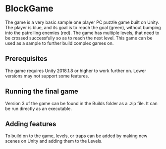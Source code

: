 # BlockGame
The game is a very basic sample one player PC puzzle game built on Unity. The player is blue, and its goal is to reach the goal (green), without bumping into the patrolling enemies (red). The game has multiple levels, that need to be crossed successfully so as to reach the next level. This game can be used as a sample to further build complex games on.

## Prerequisites
The game requires Unity 2018.1.8 or higher to work further on. Lower versions may not support some features.

## Running the final game
Version 3 of the game can be found in the Builds folder as a .zip file. It can be run directly as an executable.

## Adding features
To build on to the game, levels, or traps can be added by making new scenes on Unity and adding them to the Levels.
